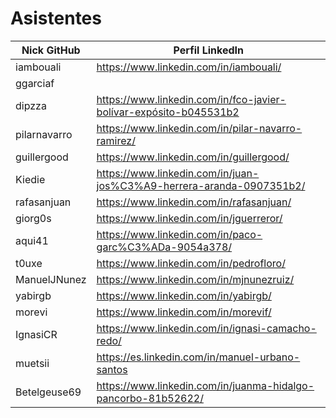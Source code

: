 # Asistentes

| Nick GitHub     | Perfil LinkedIn                                                        |
|-----------------|------------------------------------------------------------------------|
| iambouali       | https://www.linkedin.com/in/iambouali/                                 |
| ggarciaf        |                                                                        |
| dipzza          | https://www.linkedin.com/in/fco-javier-bolívar-expósito-b045531b2      |
| pilarnavarro    | https://www.linkedin.com/in/pilar-navarro-ramirez/    |
| guillergood     | https://www.linkedin.com/in/guillergood/                               |
| Kiedie          | https://www.linkedin.com/in/juan-jos%C3%A9-herrera-aranda-0907351b2/   |
| rafasanjuan     | https://www.linkedin.com/in/rafasanjuan/                               |
| giorg0s         | https://www.linkedin.com/in/jguerreror/                                |
| aqui41          | https://www.linkedin.com/in/paco-garc%C3%ADa-9054a378/                 |
| t0uxe           | https://www.linkedin.com/in/pedrofloro/                                |
| ManuelJNunez    | https://www.linkedin.com/in/mjnunezruiz/                               |
| yabirgb         | https://www.linkedin.com/in/yabirgb/                                   |
| morevi          | https://www.linkedin.com/in/morevif/                                   |
| IgnasiCR        | https://www.linkedin.com/in/ignasi-camacho-redo/                       |
| muetsii         | https://es.linkedin.com/in/manuel-urbano-santos                        |
| Betelgeuse69    | https://www.linkedin.com/in/juanma-hidalgo-pancorbo-81b52622/          |
